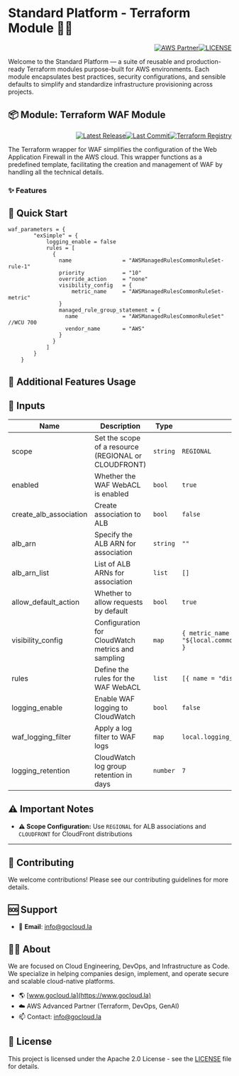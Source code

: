 # Standard Platform - Terraform Module 🚀🚀
<p align="right"><a href="https://partners.amazonaws.com/partners/0018a00001hHve4AAC/GoCloud"><img src="https://img.shields.io/badge/AWS%20Partner-Advanced-orange?style=for-the-badge&logo=amazonaws&logoColor=white" alt="AWS Partner"/></a><a href="LICENSE"><img src="https://img.shields.io/badge/License-Apache%202.0-green?style=for-the-badge&logo=apache&logoColor=white" alt="LICENSE"/></a></p>

Welcome to the Standard Platform — a suite of reusable and production-ready Terraform modules purpose-built for AWS environments.
Each module encapsulates best practices, security configurations, and sensible defaults to simplify and standardize infrastructure provisioning across projects.

## 📦 Module: Terraform WAF Module
<p align="right"><a href="https://github.com/gocloudLa/terraform-aws-wrapper-waf/releases/latest"><img src="https://img.shields.io/github/v/release/gocloudLa/terraform-aws-wrapper-waf.svg?style=for-the-badge" alt="Latest Release"/></a><a href=""><img src="https://img.shields.io/github/last-commit/gocloudLa/terraform-aws-wrapper-waf.svg?style=for-the-badge" alt="Last Commit"/></a><a href="https://registry.terraform.io/modules/gocloudLa/wrapper-waf/aws"><img src="https://img.shields.io/badge/Terraform-Registry-7B42BC?style=for-the-badge&logo=terraform&logoColor=white" alt="Terraform Registry"/></a></p>
The Terraform wrapper for WAF simplifies the configuration of the Web Application Firewall in the AWS cloud. This wrapper functions as a predefined template, facilitating the creation and management of WAF by handling all the technical details.

### ✨ Features




## 🚀 Quick Start
```hcl
waf_parameters = {
        "exSimple" = {
            logging_enable = false
            rules = [
              {
                name                = "AWSManagedRulesCommonRuleSet-rule-1"
                priority            = "10"
                override_action     = "none"
                visibility_config   = {
                    metric_name     = "AWSManagedRulesCommonRuleSet-metric"
                }
                managed_rule_group_statement = {
                  name              = "AWSManagedRulesCommonRuleSet" //WCU 700
                  vendor_name       = "AWS"
                }
              }
            ]
        }
    }
```


## 🔧 Additional Features Usage



## 📑 Inputs
| Name                   | Description                                          | Type     | Default                                                    | Required |
| ---------------------- | ---------------------------------------------------- | -------- | ---------------------------------------------------------- | -------- |
| scope                  | Set the scope of a resource (REGIONAL or CLOUDFRONT) | `string` | `REGIONAL`                                                 | no       |
| enabled                | Whether the WAF WebACL is enabled                    | `bool`   | `true`                                                     | no       |
| create_alb_association | Create association to ALB                            | `bool`   | `false`                                                    | no       |
| alb_arn                | Specify the ALB ARN for association                  | `string` | `""`                                                       | no       |
| alb_arn_list           | List of ALB ARNs for association                     | `list`   | `[]`                                                       | no       |
| allow_default_action   | Whether to allow requests by default                 | `bool`   | `true`                                                     | no       |
| visibility_config      | Configuration for CloudWatch metrics and sampling    | `map`    | ```{ metric_name = "${local.common_name}-${each.key}" }``` | no       |
| rules                  | Define the rules for the WAF WebACL                  | `list`   | `[{ name = "disabled" }]`                                  | no       |
| logging_enable         | Enable WAF logging to CloudWatch                     | `bool`   | `false`                                                    | no       |
| waf_logging_filter     | Apply a log filter to WAF logs                       | `map`    | `local.logging_filter_default`                             | no       |
| logging_retention      | CloudWatch log group retention in days               | `number` | `7`                                                        | no       |







## ⚠️ Important Notes
- **⚠️ Scope Configuration:** Use `REGIONAL` for ALB associations and `CLOUDFRONT` for CloudFront distributions



---

## 🤝 Contributing
We welcome contributions! Please see our contributing guidelines for more details.

## 🆘 Support
- 📧 **Email**: info@gocloud.la

## 🧑‍💻 About
We are focused on Cloud Engineering, DevOps, and Infrastructure as Code.
We specialize in helping companies design, implement, and operate secure and scalable cloud-native platforms.
- 🌎 [www.gocloud.la](https://www.gocloud.la)
- ☁️ AWS Advanced Partner (Terraform, DevOps, GenAI)
- 📫 Contact: info@gocloud.la

## 📄 License
This project is licensed under the Apache 2.0 License - see the [LICENSE](LICENSE) file for details. 